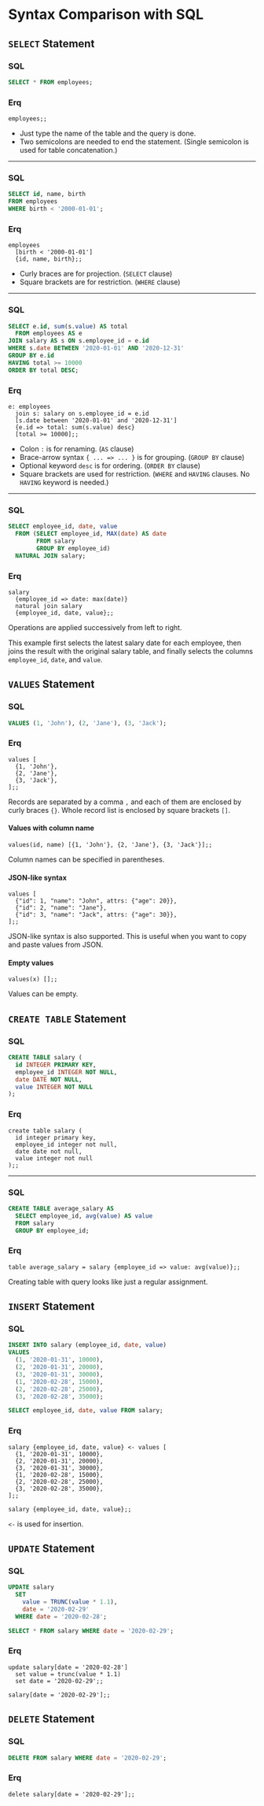 # Syntax Comparison with SQL

## `SELECT` Statement

### SQL

```sql
SELECT * FROM employees;
```

### Erq

```erq
employees;;
```

- Just type the name of the table and the query is done.
- Two semicolons are needed to end the statement. (Single semicolon is used for table concatenation.)

---

### SQL

```sql
SELECT id, name, birth
FROM employees
WHERE birth < '2000-01-01';
```

### Erq

```erq
employees
  [birth < '2000-01-01']
  {id, name, birth};;
```

- Curly braces are for projection. (`SELECT` clause)
- Square brackets are for restriction. (`WHERE` clause)

--- 

### SQL

```sql
SELECT e.id, sum(s.value) AS total
  FROM employees AS e
JOIN salary AS s ON s.employee_id = e.id
WHERE s.date BETWEEN '2020-01-01' AND '2020-12-31'
GROUP BY e.id
HAVING total >= 10000 
ORDER BY total DESC;
```

### Erq

```erq
e: employees
  join s: salary on s.employee_id = e.id
  [s.date between '2020-01-01' and '2020-12-31']
  {e.id => total: sum(s.value) desc}
  [total >= 10000];;
```

- Colon `:` is for renaming. (`AS` clause)
- Brace-arrow syntax `{ ... => ... }` is for grouping. (`GROUP BY` clause)
- Optional keyword `desc` is for ordering. (`ORDER BY` clause)  
- Square brackets are used for restriction. (`WHERE` and `HAVING` clauses. No `HAVING` keyword is needed.)

---

### SQL

```sql
SELECT employee_id, date, value
  FROM (SELECT employee_id, MAX(date) AS date
        FROM salary
        GROUP BY employee_id)
  NATURAL JOIN salary;
```

### Erq

```erq
salary
  {employee_id => date: max(date)}
  natural join salary
  {employee_id, date, value};;
```

Operations are applied successively from left to right.

This example first selects the latest salary date for each employee, then joins the result with the original salary table, and finally selects the columns `employee_id`, `date`, and `value`.

## `VALUES` Statement

### SQL

```sql
VALUES (1, 'John'), (2, 'Jane'), (3, 'Jack');
```

### Erq

```erq
values [
  {1, 'John'},
  {2, 'Jane'},
  {3, 'Jack'},
];;
```

Records are separated by a comma `,` and each of them are enclosed by curly braces `{}`. Whole record list is enclosed by square brackets `[]`.

#### Values with column name

```erq
values(id, name) [{1, 'John'}, {2, 'Jane'}, {3, 'Jack'}];;
```

Column names can be specified in parentheses.

#### JSON-like syntax

```erq
values [
  {"id": 1, "name": "John", attrs: {"age": 20}},
  {"id": 2, "name": "Jane"},
  {"id": 3, "name": "Jack", attrs: {"age": 30}},
];;
```

JSON-like syntax is also supported. This is useful when you want to copy and paste values from JSON.

#### Empty values

```erq
values(x) [];;
```

Values can be empty.

## `CREATE TABLE` Statement

### SQL

```sql
CREATE TABLE salary (
  id INTEGER PRIMARY KEY,
  employee_id INTEGER NOT NULL,
  date DATE NOT NULL,
  value INTEGER NOT NULL
);
```

### Erq

```erq
create table salary (
  id integer primary key,
  employee_id integer not null,
  date date not null,
  value integer not null
);;
```

---

### SQL

```sql
CREATE TABLE average_salary AS
  SELECT employee_id, avg(value) AS value
  FROM salary
  GROUP BY employee_id;
```

### Erq

```erq
table average_salary = salary {employee_id => value: avg(value)};;
```

Creating table with query looks like just a regular assignment.

## `INSERT` Statement

### SQL

```sql
INSERT INTO salary (employee_id, date, value)
VALUES
  (1, '2020-01-31', 10000),
  (2, '2020-01-31', 20000),
  (3, '2020-01-31', 30000),
  (1, '2020-02-28', 15000),
  (2, '2020-02-28', 25000),
  (3, '2020-02-28', 35000);

SELECT employee_id, date, value FROM salary;
```

### Erq

```erq
salary {employee_id, date, value} <- values [
  {1, '2020-01-31', 10000},
  {2, '2020-01-31', 20000},
  {3, '2020-01-31', 30000},
  {1, '2020-02-28', 15000},
  {2, '2020-02-28', 25000},
  {3, '2020-02-28', 35000},
];;

salary {employee_id, date, value};;
```

`<-` is used for insertion.

## `UPDATE` Statement

### SQL

```sql
UPDATE salary
  SET
    value = TRUNC(value * 1.1),
    date = '2020-02-29'
  WHERE date = '2020-02-28';

SELECT * FROM salary WHERE date = '2020-02-29';
```

### Erq

```erq
update salary[date = '2020-02-28']
  set value = trunc(value * 1.1)
  set date = '2020-02-29';;

salary[date = '2020-02-29'];;
```

## `DELETE` Statement

### SQL

```sql
DELETE FROM salary WHERE date = '2020-02-29';
```

### Erq

```erq
delete salary[date = '2020-02-29'];;
```
